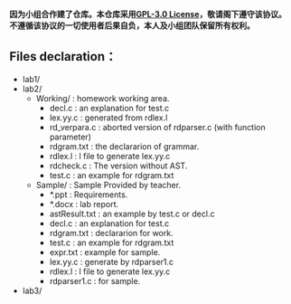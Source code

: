 **因为小组合作建了仓库。本仓库采用[GPL-3.0 License](https://github.com/Saafo/compiler-theory-lab/blob/master/LICENSE)，敬请阁下遵守该协议。**  
**不遵循该协议的一切使用者后果自负，本人及小组团队保留所有权利。**
## Files declaration：
* lab1/
* lab2/
  * Working/ :  homework working area.
    * decl.c : an explanation for test.c
    * lex.yy.c : generated from rdlex.l
    * rd_verpara.c : aborted version of rdparser.c (with function parameter)
    * rdgram.txt : the declararion of grammar.
    * rdlex.l : l file to generate lex.yy.c
    * rdcheck.c : The version without AST.
    * test.c : an example for rdgram.txt
  * Sample/ : Sample Provided by teacher.
    * *.ppt : Requirements.
    * *.docx : lab report.
    * astResult.txt : an example by test.c or decl.c
    * decl.c : an explanation for test.c
    * rdgram.txt : declararion for work.
    * test.c : an example for rdgram.txt
    * expr.txt : example for sample.
    * lex.yy.c : generate by rdparser1.c
    * rdlex.l : l file to generate lex.yy.c
    * rdparser1.c : for sample.
* lab3/